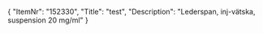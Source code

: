 {
  "ItemNr": "152330",
  "Title": "test",
  "Description": "Lederspan, inj-vätska, suspension 20 mg/ml"
}